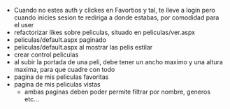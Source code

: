 - Cuando no estes auth y clickes en Favortios y tal, te lleve a login pero cuando inicies sesion te rediriga a donde estabas, por comodidad para el user
- refactorizar likes sobre peliculas, situado en peliculas/ver.aspx
- peliculas/default.aspx paginado
- peliculas/default.aspx al mostrar las pelis estilar
- crear control peliculas
- al subir la portada de una peli, debe tener un ancho maximo y una altura maxima, para que cuadre con todo
- pagina de mis peliculas favoritas
- pagina de mis peliculas vistas
    - ambas paginas deben poder permite filtrar por nombre, generos etc...
